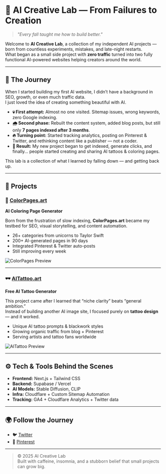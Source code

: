 # 🌌 AI Creative Lab — From Failures to Creation

> _"Every fall taught me how to build better."_  

Welcome to **AI Creative Lab**, a collection of my independent AI projects — born from countless experiments, mistakes, and late-night restarts.  
What began as a small side project with **zero traffic** turned into two fully functional AI-powered websites helping creators around the world.

---

## 🧭 The Journey

When I started building my first AI website, I didn’t have a background in SEO, growth, or even much traffic data.  
I just loved the idea of creating something beautiful with AI.

- **💀 First attempt:** Almost no one visited. Sitemap issues, wrong keywords, zero Google indexing.  
- **🌧️ Second phase:** Rebuilt the content system, added blog posts, but still only **7 pages indexed after 3 months**.  
- **🔥 Turning point:** Started tracking analytics, posting on Pinterest & Twitter, and rethinking content like a publisher — not a coder.  
- **🚀 Result:** My new project began to get indexed, generate clicks, and finally… people started creating and sharing AI tattoos & coloring pages.

This lab is a collection of what I learned by falling down — and getting back up.

---

## 🧠 Projects

### 🎨 [ColorPages.art](https://colorpages.art)
**AI Coloring Page Generator**

Born from the frustration of slow indexing, **ColorPages.art** became my testbed for SEO, visual storytelling, and content automation.

- 26+ categories from unicorns to Taylor Swift  
- 200+ AI-generated pages in 90 days  
- Integrated Pinterest & Twitter auto-posts  
- Still improving every week

![ColorPages Preview](./images/colorpages-preview.png)

---

### 🕶️ [AITattoo.art](https://aitattoo.art)
**Free AI Tattoo Generator**

This project came after I learned that “niche clarity” beats “general ambition.”  
Instead of building another AI image site, I focused purely on **tattoo design** — and it worked.

- Unique AI tattoo prompts & blackwork styles  
- Growing organic traffic from blog + Pinterest  
- Serving artists and tattoo fans worldwide  

![AITattoo Preview](./images/aitattoo-preview.png)

---

## ⚙️ Tech & Tools Behind the Scenes

- **Frontend:** Next.js + Tailwind CSS  
- **Backend:** Supabase / Vercel  
- **AI Models:** Stable Diffusion, CLIP  
- **Infra:** Cloudflare + Custom Sitemap Automation  
- **Tracking:** GA4 + Cloudflare Analytics + Twitter data  

---

## 🌍 Follow the Journey

- 🐦 [Twitter](https://x.com/AITattooArt)
- 📌 [Pinterest](https://pin.it/6NdatdNmR)



---

> © 2025 AI Creative Lab  
> Built with caffeine, insomnia, and a stubborn belief that small projects can grow big.
